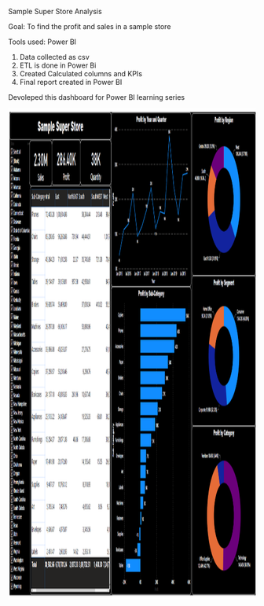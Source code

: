 Sample Super Store Analysis

Goal: To find the profit and sales in a sample store

Tools used: Power BI

1. Data collected as csv
2. ETL is done in Power Bi
3. Created Calculated columns and KPIs
4. Final report created in Power BI

Devoleped this dashboard for Power BI learning series


<img src="Capture.PNG" alt="dashboard" height="1000" width="1200">
